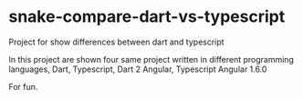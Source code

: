 # snake-compare-dart-vs-typescript
Project for show differences between dart and typescript

In this project are shown four same project written in different 
programming languages, Dart, Typescript, Dart 2 Angular, Typescript Angular 1.6.0

For fun. 
